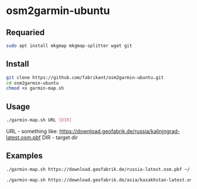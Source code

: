 # osm2garmin-ubuntu
## Requaried
```bash
sudo apt install mkgmap mkgmap-splitter wget git
```
## Install
``` bash
git clone https://github.com/fabrikant/osm2garmin-ubuntu.git
cd osm2garmin-ubuntu
chmod +x garmin-map.sh
```
## Usage
``` bash
./garmin-map.sh URL [DIR]
```
URL - something like: https://download.geofabrik.de/russia/kaliningrad-latest.osm.pbf
DIR - target dir

## Examples
``` bash
./garmin-map.sh https://download.geofabrik.de/russia-latest.osm.pbf ~/
```
``` bash
./garmin-map.sh https://download.geofabrik.de/asia/kazakhstan-latest.osm.pbf
```